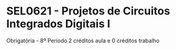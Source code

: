 # SEL0621 - Projetos de Circuitos Integrados Digitais I
Obrigatória - 8º Período
2 créditos aula e 0 créditos trabalho

